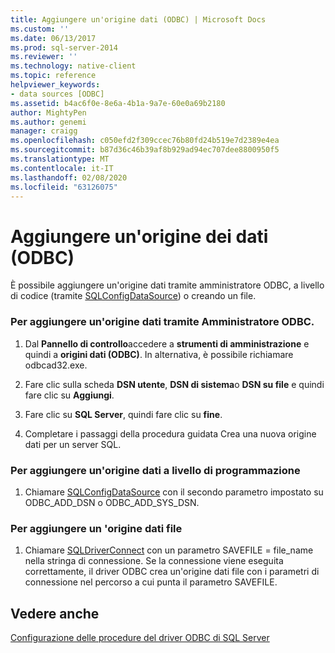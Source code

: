 ```yaml
---
title: Aggiungere un'origine dati (ODBC) | Microsoft Docs
ms.custom: ''
ms.date: 06/13/2017
ms.prod: sql-server-2014
ms.reviewer: ''
ms.technology: native-client
ms.topic: reference
helpviewer_keywords:
- data sources [ODBC]
ms.assetid: b4ac6f0e-8e6a-4b1a-9a7e-60e0a69b2180
author: MightyPen
ms.author: genemi
manager: craigg
ms.openlocfilehash: c050efd2f309ccec76b80fd24b519e7d2389e4ea
ms.sourcegitcommit: b87d36c46b39af8b929ad94ec707dee8800950f5
ms.translationtype: MT
ms.contentlocale: it-IT
ms.lasthandoff: 02/08/2020
ms.locfileid: "63126075"
---
```

# <a name="add-a-data-source-odbc"></a>Aggiungere un'origine dei dati (ODBC)
  È possibile aggiungere un'origine dati tramite amministratore ODBC, a livello di codice (tramite [SQLConfigDataSource](../native-client-odbc-api/sqlconfigdatasource.md)) o creando un file.  
  
### <a name="to-add-a-data-source-by-using-odbc-administrator"></a>Per aggiungere un'origine dati tramite Amministratore ODBC.  
  
1.  Dal **Pannello di controllo**accedere a **strumenti di amministrazione** e quindi a **origini dati (ODBC)**. In alternativa, è possibile richiamare odbcad32.exe.  
  
2.  Fare clic sulla scheda **DSN utente**, **DSN di sistema**o **DSN su file** e quindi fare clic su **Aggiungi**.  
  
3.  Fare clic su **SQL Server**, quindi fare clic su **fine**.  
  
4.  Completare i passaggi della procedura guidata Crea una nuova origine dati per un server SQL.  
  
### <a name="to-add-a-data-source-programmatically"></a>Per aggiungere un'origine dati a livello di programmazione  
  
1.  Chiamare [SQLConfigDataSource](../native-client-odbc-api/sqlconfigdatasource.md) con il secondo parametro impostato su ODBC_ADD_DSN o ODBC_ADD_SYS_DSN.  
  
### <a name="to-add-a-file-data-source"></a>Per aggiungere un 'origine dati file  
  
1.  Chiamare [SQLDriverConnect](../native-client-odbc-api/sqldriverconnect.md) con un parametro SAVEFILE = file_name nella stringa di connessione. Se la connessione viene eseguita correttamente, il driver ODBC crea un'origine dati file con i parametri di connessione nel percorso a cui punta il parametro SAVEFILE.  
  
## <a name="see-also"></a>Vedere anche  
 [Configurazione delle procedure del driver ODBC di SQL Server](../../database-engine/dev-guide/configuring-the-sql-server-odbc-driver-how-to-topics.md)  
  
  
